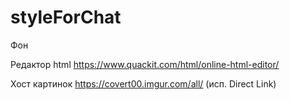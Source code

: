 # styleForChat
Фон 
<p target=»_blank» style=»background:url(http://i.imgur.com/yT35WEt.jpg); width:2000px; height:2000px; left:0px; top:0px; position:fixed;z-index:-100;» rel=»nofollow»></p>

Редактор html
https://www.quackit.com/html/online-html-editor/

Хост картинок
https://covert00.imgur.com/all/ (исп. Direct Link)
